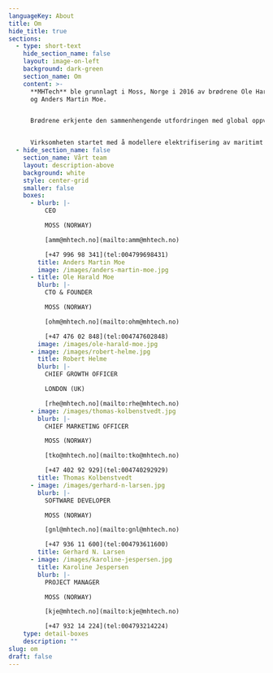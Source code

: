 ```yaml
---
languageKey: About
title: Om
hide_title: true
sections:
  - type: short-text
    hide_section_name: false
    layout: image-on-left
    background: dark-green
    section_name: Om
    content: >-
      **MHTech** ble grunnlagt i Moss, Norge i 2016 av brødrene Ole Harald Moe
      og Anders Martin Moe.


      Brødrene erkjente den sammenhengende utfordringen med global oppvarming og energisløsing. Ved å bruke sin energiindustridesign, prosjektleveranse og programvareekspertise utviklet de en plattform for å analysere og simulere energisystemer, noe som muliggjør optimalisering og dekarbonisering.


      Virksomheten startet med å modellere elektrifisering av maritimt kystnært område, før de gikk på land til elektrifisering av offentlig transport, og videre til den multisektorielle avkarboniseringsløsningen som tilbys i dag.
  - hide_section_name: false
    section_name: Vårt team
    layout: description-above
    background: white
    style: center-grid
    smaller: false
    boxes:
      - blurb: |-
          CEO

          MOSS (NORWAY)

          [amm@mhtech.no](mailto:amm@mhtech.no)

          [+47 996 98 341](tel:004799698431)
        title: Anders Martin Moe
        image: /images/anders-martin-moe.jpg
      - title: Ole Harald Moe
        blurb: |-
          CTO & FOUNDER

          MOSS (NORWAY)

          [ohm@mhtech.no](mailto:ohm@mhtech.no)

          [+47 476 02 848](tel:004747602848)
        image: /images/ole-harald-moe.jpg
      - image: /images/robert-helme.jpg
        title: Robert Helme
        blurb: |-
          CHIEF GROWTH OFFICER

          LONDON (UK)

          [rhe@mhtech.no](mailto:rhe@mhtech.no)
      - image: /images/thomas-kolbenstvedt.jpg
        blurb: |-
          CHIEF MARKETING OFFICER

          MOSS (NORWAY)

          [tko@mhtech.no](mailto:tko@mhtech.no)

          [+47 402 92 929](tel:004740292929)
        title: Thomas Kolbenstvedt
      - image: /images/gerhard-n-larsen.jpg
        blurb: |-
          SOFTWARE DEVELOPER

          MOSS (NORWAY)

          [gnl@mhtech.no](mailto:gnl@mhtech.no)

          [+47 936 11 600](tel:004793611600)
        title: Gerhard N. Larsen
      - image: /images/karoline-jespersen.jpg
        title: Karoline Jespersen
        blurb: |-
          PROJECT MANAGER

          MOSS (NORWAY)

          [kje@mhtech.no](mailto:kje@mhtech.no)

          [+47 932 14 224](tel:004793214224)
    type: detail-boxes
    description: ""
slug: om
draft: false
---
```

